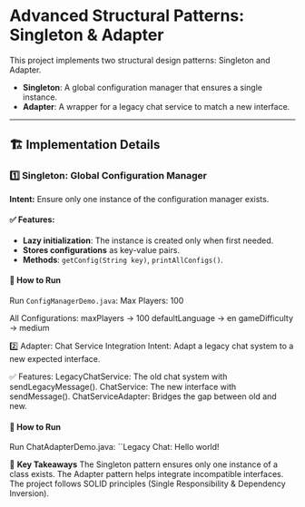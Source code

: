 # Advanced Structural Patterns: Singleton & Adapter

This project implements two structural design patterns: Singleton and Adapter.  
- **Singleton**: A global configuration manager that ensures a single instance.  
- **Adapter**: A wrapper for a legacy chat service to match a new interface.  


---

## 🏗️ **Implementation Details**

### **1️⃣ Singleton: Global Configuration Manager**
**Intent:** Ensure only one instance of the configuration manager exists.  

#### ✅ **Features:**
- **Lazy initialization**: The instance is created only when first needed.  
- **Stores configurations** as key-value pairs.  
- **Methods**: `getConfig(String key)`, `printAllConfigs()`.  

#### 🚀 **How to Run**
Run `ConfigManagerDemo.java`:
Max Players: 100

All Configurations:
maxPlayers → 100
defaultLanguage → en
gameDifficulty → medium

2️⃣ Adapter: Chat Service Integration
Intent: Adapt a legacy chat system to a new expected interface.

✅ Features:
LegacyChatService: The old chat system with sendLegacyMessage().
ChatService: The new interface with sendMessage().
ChatServiceAdapter: Bridges the gap between old and new.

#### 🚀 **How to Run**
Run ChatAdapterDemo.java:
``Legacy Chat: Hello world!

📌 **Key Takeaways**
The Singleton pattern ensures only one instance of a class exists.
The Adapter pattern helps integrate incompatible interfaces.
The project follows SOLID principles (Single Responsibility & Dependency Inversion).
